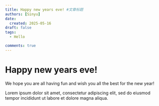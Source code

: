 ```yaml
---
title: Happy new years eve! #文章标题
authors: [Sinyu]
date: 
  created: 2025-05-16
draft: false
tags:
  - Hello

comments: true
---
```


# Happy new years eve!

We hope you are all having fun and wish you all the best for the new year!
<!-- more -->

Lorem ipsum dolor sit amet, consectetur adipiscing elit, sed do eiusmod
tempor incididunt ut labore et dolore magna aliqua.